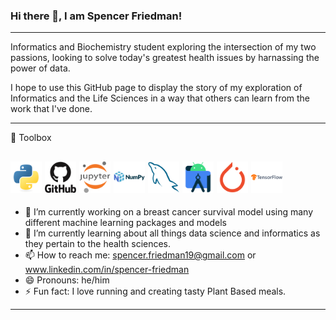 ### Hi there 👋, I am Spencer Friedman!

---
Informatics and Biochemistry student exploring the intersection of my two passions, looking to solve today's greatest health issues by harnassing the power of data. 

I hope to use this GitHub page to display the story of my exploration of Informatics and the Life Sciences in a way that others can learn from the work that I've done. 

---
🧰 Toolbox

<img src= "https://github.com/devicons/devicon/blob/master/icons/python/python-original.svg" alt = "Python Logo" width= "50" height="50" /> <img src= "https://github.com/devicons/devicon/blob/master/icons/github/github-original-wordmark.svg" alt = "GitHub Logo" width= "50" height="50" /> <img src= "https://github.com/devicons/devicon/blob/master/icons/jupyter/jupyter-original-wordmark.svg" alt = "Jupyter Logo" width= "50" height="50" /> <img src= "https://github.com/devicons/devicon/blob/master/icons/numpy/numpy-original-wordmark.svg" alt = "Numpy Logo" width= "50" height="50" /> <img src="https://github.com/devicons/devicon/blob/master/icons/mysql/mysql-original.svg" alt = "Mysql" width = "50" height = "50" /> <img src ="https://github.com/devicons/devicon/blob/master/icons/androidstudio/androidstudio-original.svg" alt = "Droid" width = "50" height = "50" /> <img src= "https://github.com/devicons/devicon/blob/master/icons/pytorch/pytorch-original.svg" alt = "Pytorch" width = "50" height = "50" /> <img src = "https://github.com/devicons/devicon/blob/master/icons/tensorflow/tensorflow-original-wordmark.svg" alt = "Tensor" width = "50" height = "50" /> 
---

- 🔭 I’m currently working on a breast cancer survival model using many different machine learning packages and models
- 🌱 I’m currently learning about all things data science and informatics as they pertain to the health sciences. 
- 📫 How to reach me: spencer.friedman19@gmail.com or www.linkedin.com/in/spencer-friedman
- 😄 Pronouns: he/him
- ⚡ Fun fact: I love running and creating tasty Plant Based meals. 

---
<!--
**ssfriedman1/ssfriedman1** is a ✨ _special_ ✨ repository because its `README.md` (this file) appears on your GitHub profile.

Here are some ideas to get you started:


-->
